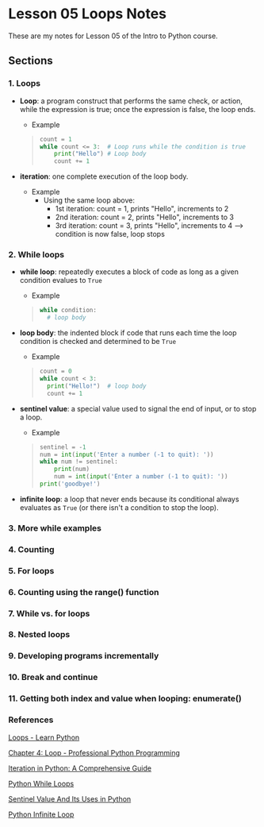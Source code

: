 # Lesson 05 Loops Notes

These are my notes for Lesson 05 of the Intro to Python course.

## Sections

### 1. Loops

- **Loop**: a program construct that performs the same check, or action, while the expression is true; once the expression is false, the loop ends.
  - Example
  > ``` python
  > count = 1
  > while count <= 3:  # Loop runs while the condition is true
  >     print("Hello") # Loop body
  >     count += 1
  > ```
 
- **iteration**: one complete execution of the loop body.
  - Example
    - Using the same loop above:
      - 1st iteration: count = 1, prints "Hello", increments to 2
      - 2nd iteration: count = 2, prints "Hello", increments to 3
      - 3rd iteration: count = 3, prints "Hello", increments to 4 --> condition is now false, loop stops

### 2. While loops

- **while loop**: repeatedly executes a block of code as long as a given condition evalues to ```True```
  - Example
  > ``` python
  > while condition:
  >   # loop body
  > ```
  
- **loop body**: the indented block if code that runs each time the loop condition is checked and determined to be ```True```
  - Example
  > ``` python
  > count = 0
  > while count < 3:
  >   print("Hello!")  # loop body
  >   count += 1
  > ```
  
- **sentinel value**: a special value used to signal the end of input, or to stop a loop.
  - Example
  > ``` python
  > sentinel = -1
  > num = int(input('Enter a number (-1 to quit): '))
  > while num != sentinel:
  >     print(num)
  >     num = int(input('Enter a number (-1 to quit): '))
  > print('goodbye!')
  > ```
  
- **infinite loop**: a loop that never ends because its conditional always evaluates as ```True``` (or there isn't a condition to stop the loop).

### 3. More while examples


### 4. Counting


### 5. For loops


### 6. Counting using the range() function


### 7. While vs. for loops


### 8. Nested loops


### 9. Developing programs incrementally


### 10. Break and continue


### 11. Getting both index and value when looping: enumerate()


### References

[Loops - Learn Python](https://www.learnpython.org/en/Loops)

[Chapter 4: Loop - Professional Python Programming](https://pythonbook.org/ch04_loop/notes/loop/)

[Iteration in Python: A Comprehensive Guide](https://coderivers.org/blog/iteration-in-python/)

[Python While Loops](https://www.w3schools.com/python/python_while_loops.asp)

[Sentinel Value And Its Uses in Python](https://www.pythonpool.com/sentinel-value-python/)

[Python Infinite Loop](https://unstop.com/blog/python-infinite-loop)
